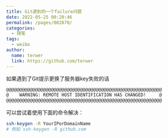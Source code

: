 ```yaml
---
title: Git遇到的一个failure问题
date: 2022-05-25 00:20:46
permalink: /pages/002870/
categories:
  - 随笔
tags:
  - weibo
author: 
  name: terwer
  link: https://github.com/terwer
---
```


如果遇到了Git提示更换了服务器key失败的话

```bash
@@@@@@@@@@@@@@@@@@@@@@@@@@@@@@@@@@@@@@@@@@@@@@@@@@@@@@@@@@@
@    WARNING: REMOTE HOST IDENTIFICATION HAS CHANGED!     @
@@@@@@@@@@@@@@@@@@@@@@@@@@@@@@@@@@@@@@@@@@@@@@@@@@@@@@@@@@@
```

可以尝试着使用下面的命令解决：

```bash
ssh-keygen -R YourIPorDomainName
# 例如 ssh-keygen -R github.com
```


